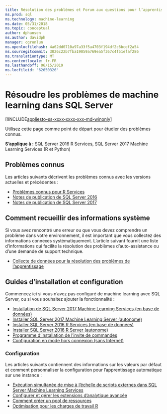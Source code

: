 ```yaml
---
title: Résolution des problèmes et Forum aux questions pour l’apprentissage - SQL Server Machine Learning Services
ms.prod: sql
ms.technology: machine-learning
ms.date: 05/31/2018
ms.topic: conceptual
author: dphansen
ms.author: davidph
manager: cgronlun
ms.openlocfilehash: 4a62dd0710a97a33f5a4703f194df2c6bcef2a54
ms.sourcegitcommit: 3026c22b7fba19059a769ea5f367c4f51efaf286
ms.translationtype: MT
ms.contentlocale: fr-FR
ms.lasthandoff: 06/15/2019
ms.locfileid: "62650326"
---
```

# <a name="troubleshoot-machine-learning-in-sql-server"></a>Résoudre les problèmes de machine learning dans SQL Server
[!INCLUDE[appliesto-ss-xxxx-xxxx-xxx-md-winonly](../includes/appliesto-ss-xxxx-xxxx-xxx-md-winonly.md)]

Utilisez cette page comme point de départ pour étudier des problèmes connus.

**S’applique à :** SQL Server 2016 R Services, SQL Server 2017 Machine Learning Services (R et Python)

## <a name="known-issues"></a>Problèmes connus

Les articles suivants décrivent les problèmes connus avec les versions actuelles et précédentes :

+ [Problèmes connus pour R Services](../advanced-analytics/known-issues-for-sql-server-machine-learning-services.md)
+ [Notes de publication de SQL Server 2016](../sql-server/sql-server-2016-release-notes.md)
+ [Notes de publication de SQL Server 2017](../sql-server/sql-server-2017-release-notes.md)

## <a name="how-to-gather-system-information"></a>Comment recueillir des informations système

Si vous avez rencontré une erreur ou que vous devez comprendre un problème dans votre environnement, il est important que vous collectez des informations connexes systématiquement. L’article suivant fournit une liste d’informations qui facilite la résolution des problèmes d’auto-assistance ou d’une demande de support technique.

+ [Collecte de données pour la résolution des problèmes de l’apprentissage](data-collection-ml-troubleshooting-process.md)

## <a name="setup-and-configuration-guides"></a>Guides d’installation et configuration

Commencez ici si vous n’avez pas configuré de machine learning avec SQL Server, ou si vous souhaitez ajouter la fonctionnalité :

+ [Installation de SQL Server 2017 Machine Learning Services (en base de données)](install/sql-machine-learning-services-windows-install.md)
+ [Installer SQL Server 2017 Machine Learning Server (autonome)](install/sql-machine-learning-standalone-windows-install.md)
+ [Installer SQL Server 2016 R Services (en base de données)](install/sql-r-services-windows-install.md)
+ [Installer SQL Server 2016 R Server (autonome)](install/sql-r-standalone-windows-install.md)
+ [Programme d’installation de l’invite de commandes](install/sql-ml-component-commandline-install.md)
+ [Configuration en mode hors connexion (sans Internet)](install/sql-ml-component-install-without-internet-access.md)

### <a name="configuration"></a>Configuration

Les articles suivants contiennent des informations sur les valeurs par défaut et comment personnaliser la configuration pour l’apprentissage automatique sur une instance :

+ [Exécution simultanée de mise à l’échelle de scripts externes dans SQL Server Machine Learning Services](administration/modify-user-account-pool.md)   
+ [Configurer et gérer les extensions d’analytique avancée](r/configure-and-manage-advanced-analytics-extensions.md)  
+ [Comment créer un pool de ressources](r/how-to-create-a-resource-pool-for-r.md)
+ [Optimisation pour les charges de travail R](r/operationalizing-your-r-code.md)

